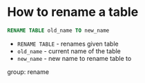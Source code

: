 # How to rename a table

```sql
RENAME TABLE old_name TO new_name
```

- `RENAME TABLE` - renames given table
- `old_name` - current name of the table
- `new_name` - new name to rename table to

group: rename



